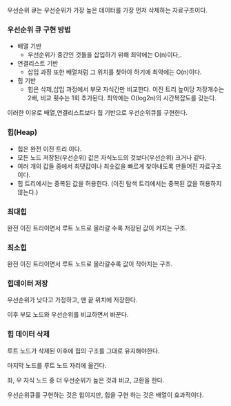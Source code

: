 우선순위 큐는 우선순위가 가장 높은 데이터를 가장 먼저 삭제하는 자료구조이다.

### 우선순위 큐 구현 방법

- 배열 기반
    - 우선순위가 중간인 것들을 삽입하기 위해 최악에는 O(n)이다,.
- 연결리스트 기반
    - 삽입 과정 또한 배열처럼 그 위치를 찾아야 하기에 최악에는 O(n)이다.
- 힙 기반
    - 힙은 삭제,삽입 과정에서 부모 자식간만 비교한다. 이진 트리 높이당 저장개수는 2배, 비교 횟수는 1회 추가된다. 최악에는 O(log2n)의 시간복잡도를 갖는다.

이러한 이유로 배열,연결리스트보다 힙 기반으로 우선순위큐를 구현한다.

### 힙(Heap)

- 힙은 완전 이진 트리 이다.
- 모든 노드 저장된(우선순위) 값은 자식노드의 것보다(우선순위) 크거나 같다.
- 여러 개의 값들 중에서 최댓값이나 최솟값을 빠르게 찾아내도록 만들어진 자료구조이다.
- 힙 트리에서는 중복된 값을 허용한다. (이진 탐색 트리에서는 중복된 값을 허용하지 않는다.)

### 최대힙

완전 이진 트리이면서 루트 노드로 올라갈 수록 저장된 값이 커지는 구조.

### 최소힙

완전 이진 트리이면서 루트 노드로 올라갈수록 값이 작아지는 구조.

### 힙데이터  저장

우선순위가 낮다고 가정하고, 맨 끝 위치에 저장한다.

이후 부모 노드와 우선순위를 비교하면서 바꾼다.

### 힙 데이터 삭제

루트 노드가 삭제된 이후에 힙의 구조를 그대로 유지해야한다.

마지막 노드를 루트 노드 자리에 옮긴다.

좌, 우 자식 노드 중 더 우선순위가 높은 것과 비교, 교환을 한다.

우선순위큐를 구현하는 것은 힙이지만, 힙을 구현 하는 것은 배열이 효과적이다.
